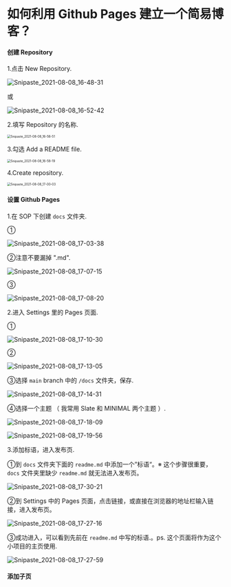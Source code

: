 # 如何利用 Github Pages 建立一个简易博客？

#### 创建 Repository

1.点击 New Repository.

![Snipaste_2021-08-08_16-48-31](C:\Users\zs199\Desktop\Snipaste_2021-08-08_16-48-31.png)

或

![Snipaste_2021-08-08_16-52-42](C:\Users\zs199\Desktop\Snipaste_2021-08-08_16-52-42.png)

2.填写 Repository 的名称.

<img src="C:\Users\zs199\Desktop\Snipaste_2021-08-08_16-56-51.png" alt="Snipaste_2021-08-08_16-56-51" style="zoom:50%;" />

3.勾选 Add a README file.

<img src="C:\Users\zs199\Desktop\Snipaste_2021-08-08_16-58-19.png" alt="Snipaste_2021-08-08_16-58-19" style="zoom:50%;" />

4.Create repository.

<img src="C:\Users\zs199\Desktop\Snipaste_2021-08-08_17-00-03.png" alt="Snipaste_2021-08-08_17-00-03" style="zoom: 50%;" />

#### 设置 Github Pages

1.在 SOP 下创建  `docs` 文件夹.

①

![Snipaste_2021-08-08_17-03-38](C:\Users\zs199\Desktop\Snipaste_2021-08-08_17-03-38.png)

②注意不要漏掉 ".md".

![Snipaste_2021-08-08_17-07-15](C:\Users\zs199\Desktop\Snipaste_2021-08-08_17-07-15.png)

③

![Snipaste_2021-08-08_17-08-20](C:\Users\zs199\Desktop\Snipaste_2021-08-08_17-08-20.png)

2.进入 Settings 里的 Pages 页面.

①

![Snipaste_2021-08-08_17-10-30](C:\Users\zs199\Desktop\Snipaste_2021-08-08_17-10-30.png)

②

![Snipaste_2021-08-08_17-13-05](C:\Users\zs199\Desktop\Snipaste_2021-08-08_17-13-05.png)

③选择 `main` branch 中的 `/docs` 文件夹，保存.

![Snipaste_2021-08-08_17-14-31](C:\Users\zs199\Desktop\Snipaste_2021-08-08_17-14-31.png)

④选择一个主题 （ 我常用 Slate 和 MINIMAL 两个主题 ）.

![Snipaste_2021-08-08_17-18-09](C:\Users\zs199\Desktop\Snipaste_2021-08-08_17-18-09.png)

![Snipaste_2021-08-08_17-19-56](C:\Users\zs199\Desktop\Snipaste_2021-08-08_17-19-56.png)

3.添加标语，进入发布页.

①到  `docs` 文件夹下面的 `readme.md` 中添加一个”标语“。※ 这个步骤很重要，`docs` 文件夹里缺少 `readme.md` 就无法进入发布页。

![Snipaste_2021-08-08_17-30-21](C:\Users\zs199\Desktop\Snipaste_2021-08-08_17-30-21.png)

②到 Settings 中的 Pages 页面，点击链接，或直接在浏览器的地址栏输入链接，进入发布页。

![Snipaste_2021-08-08_17-27-16](C:\Users\zs199\Desktop\Snipaste_2021-08-08_17-27-16.png)

③成功进入，可以看到先前在 `readme.md` 中写的标语.。ps. 这个页面将作为这个小项目的主页使用.

![Snipaste_2021-08-08_17-27-59](C:\Users\zs199\Desktop\Snipaste_2021-08-08_17-27-59.png)



#### 添加子页

